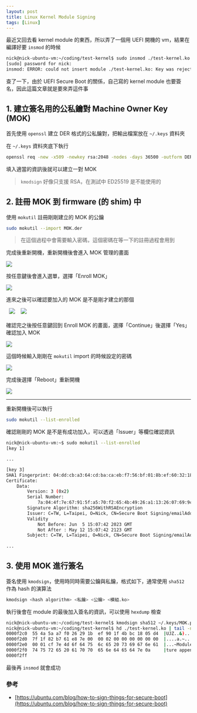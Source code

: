 ```yaml
---
layout: post
title: Linux Kernel Module Signing
tags: [Linux]
---
```


最近又回去看 kernel module 的東西，所以弄了一個用 UEFI 開機的 vm，結果在編譯好要 `insmod` 的時候

```bash
nick@nick-ubuntu-vm:~/coding/test-kernel$ sudo insmod ./test-kernel.ko
[sudo] password for nick: 
insmod: ERROR: could not insert module ./test-kernel.ko: Key was rejected by service
```

查了一下，由於 UEFI Secure Boot 的關係，自己寫的 kernel module 也要簽名，因此這篇文章就是要來弄這件事

## 1. 建立簽名用的公私鑰對 Machine Owner Key (MOK)
首先使用 `openssl` 建立 DER 格式的公私鑰對，把輸出檔案放在 `~/.keys` 資料夾

在 `~/.keys` 資料夾底下執行

```bash
openssl req -new -x509 -newkey rsa:2048 -nodes -days 36500 -outform DER -keyout MOK.priv -out MOK.der
```

填入適當的資訊後就可以建立一對 MOK

> `kmodsign` 好像只支援 RSA，在測試中 ED25519 是不能使用的

## 2. 註冊 MOK 到 firmware (的 shim) 中
使用 `mokutil` 註冊剛剛建立的 MOK 的公鑰

```bash
sudo mokutil --import MOK.der
```

> 在這個過程中會需要輸入密碼，這個密碼在等一下的註冊過程會用到

完成後重新開機，重新開機後會進入 MOK 管理的畫面

<img src="https://nickchen120235.s3.tebi.io/f2194760.png" style="display: block; margin: auto" />

按任意鍵後會進入選單，選擇「Enroll MOK」

<img src="https://nickchen120235.s3.tebi.io/493c3667.png" style="display: block; margin: auto" />

進來之後可以確認要加入的 MOK 是不是剛才建立的那個
<div style="display: flex; margin-bottom: 20px">
    <img src="https://nickchen120235.s3.tebi.io/52044107.png" style="padding: 0 8px" />
    <img src="https://nickchen120235.s3.tebi.io/771a91b9.png" style="padding: 0 8px" />
</div>

確認完之後按任意鍵回到 Enroll MOK 的畫面，選擇「Continue」後選擇「Yes」確認加入 MOK

<img src="https://nickchen120235.s3.tebi.io/25153404.png" style="display: block; margin: auto" />

這個時候輸入剛剛在 `mokutil` import 的時候設定的密碼

<img src="https://nickchen120235.s3.tebi.io/c64c27d6.png" style="display: block; margin: auto" />

完成後選擇「Reboot」重新開機

<img src="https://nickchen120235.s3.tebi.io/5eb9a095.png" style="display: block; margin: auto" />

---

重新開機後可以執行

```bash
sudo mokutil --list-enrolled
```

確認剛剛的 MOK 是不是有成功加入，可以透過「Issuer」等欄位確認資訊

```bash
nick@nick-ubuntu-vm:~$ sudo mokutil --list-enrolled
[key 1]

...

[key 3]
SHA1 Fingerprint: 04:dd:cb:a3:64:cd:ba:ca:eb:f7:56:bf:01:8b:ef:60:32:18:54:aa
Certificate:
    Data:
        Version: 3 (0x2)
        Serial Number:
            7a:04:4f:7e:67:91:5f:a5:70:f2:65:4b:49:26:a1:13:26:07:69:9c
        Signature Algorithm: sha256WithRSAEncryption
        Issuer: C=TW, L=Taipei, O=Nick, CN=Secure Boot Signing/emailAddress=example@example.com
        Validity
            Not Before: Jun  5 15:07:42 2023 GMT
            Not After : May 12 15:07:42 2123 GMT
        Subject: C=TW, L=Taipei, O=Nick, CN=Secure Boot Signing/emailAddress=example@example.com
        
...
```

## 3. 使用 MOK 進行簽名

簽名使用 `kmodsign`，使用時同時需要公鑰與私鑰，格式如下，通常使用 `sha512` 作為 hash 的演算法

```bash
kmodsign <hash algorithm> <私鑰> <公鑰> <模組.ko>
```

執行後會在 module 的最後加入簽名的資訊，可以使用 `hexdump` 檢查

```bash
nick@nick-ubuntu-vm:~/coding/test-kernel$ kmodsign sha512 ~/.keys/MOK.priv ~/.keys/MOK.der test-kernel.ko
nick@nick-ubuntu-vm:~/coding/test-kernel$ hd ./test-kernel.ko | tail -n 5
0000f2c0  55 4a 5a a7 f0 26 29 1b  ef 90 1f 4b bc 18 05 d4  |UJZ..&)....K....|
0000f2d0  7f 1f 82 b7 61 e8 7e 00  00 02 00 00 00 00 00 00  |....a.~.........|
0000f2e0  00 01 cf 7e 4d 6f 64 75  6c 65 20 73 69 67 6e 61  |...~Module signa|
0000f2f0  74 75 72 65 20 61 70 70  65 6e 64 65 64 7e 0a     |ture appended~.|
0000f2ff
```

最後再 `insmod` 就會成功

### 參考
- [https://ubuntu.com/blog/how-to-sign-things-for-secure-boot](https://ubuntu.com/blog/how-to-sign-things-for-secure-boot)
